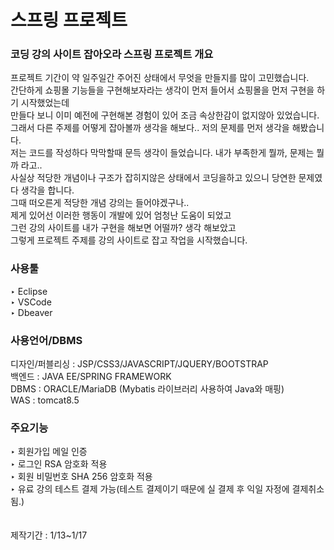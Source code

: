 # 스프링 프로젝트
### 코딩 강의 사이트 잡아오라 스프링 프로젝트 개요

프로젝트 기간이 약 일주일간 주어진 상태에서 무엇을 만들지를 많이 고민했습니다.<br/>
간단하게 쇼핑몰 기능들을 구현해보자라는 생각이 먼저 들어서 쇼핑몰을 먼저 구현을 하기 시작했었는데<br/>
만들다 보니 이미 예전에 구현해본 경험이 있어 조금 속상한감이 없지않아 있었습니다.<br/>
그래서 다른 주제를 어떻게 잡아볼까 생각을 해보다.. 저의 문제를 먼저 생각을 해봤습니다.<br/>
저는 코드를 작성하다 막막할때 문득 생각이 들었습니다. 내가 부족한게 뭘까, 문제는 뭘까 라고..<br/>
사실상 적당한 개념이나 구조가 잡히지않은 상태에서 코딩을하고 있으니 당연한 문제였다 생각을 합니다.<br/>
그때 떠오른게 적당한 개념 강의는 들어야겠구나..<br/>
제게 있어선 이러한 행동이 개발에 있어 엄청난 도움이 되었고 <br/>
그런 강의 사이트를 내가 구현을 해보면 어떨까? 생각 해보았고 <br/>
그렇게 프로젝트 주제를 강의 사이트로 잡고 작업을 시작했습니다.<br/>

### 사용툴 
‣ Eclipse<br/>
‣ VSCode<br/>
‣ Dbeaver<br/>

### 사용언어/DBMS
디자인/퍼블리싱 : JSP/CSS3/JAVASCRIPT/JQUERY/BOOTSTRAP<br/>
백엔드 : JAVA EE/SPRING FRAMEWORK<br/>
DBMS : ORACLE/MariaDB (Mybatis 라이브러리 사용하여 Java와 매핑)<br/>
WAS : tomcat8.5<br/> 

### 주요기능
‣ 회원가입 메일 인증<br/>
‣ 로그인 RSA 암호화 적용<br/>
‣ 회원 비밀번호 SHA 256 암호화 적용<br/>
‣ 유료 강의 테스트 결제 가능(테스트 결제이기 때문에 실 결제 후 익일 자정에 결제취소됨.)<br/>
<br/><br/>
제작기간 : 1/13~1/17






